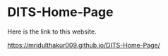 # DITS-Home-Page

Here is the link to this website.

https://mridulthakur009.github.io/DITS-Home-Page/

